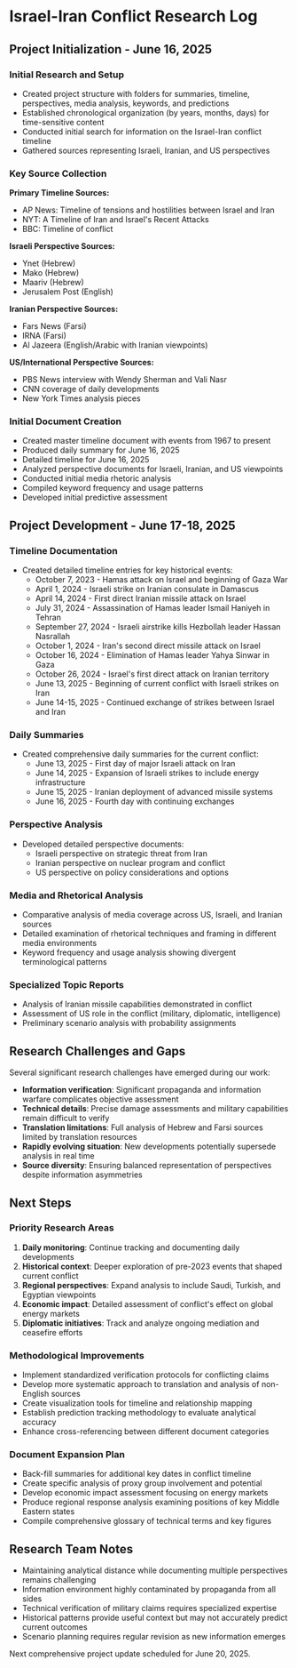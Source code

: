 # Israel-Iran Conflict Research Log

## Project Initialization - June 16, 2025

### Initial Research and Setup

- Created project structure with folders for summaries, timeline, perspectives, media analysis, keywords, and predictions
- Established chronological organization (by years, months, days) for time-sensitive content
- Conducted initial search for information on the Israel-Iran conflict timeline
- Gathered sources representing Israeli, Iranian, and US perspectives

### Key Source Collection

**Primary Timeline Sources:**
- AP News: Timeline of tensions and hostilities between Israel and Iran
- NYT: A Timeline of Iran and Israel's Recent Attacks
- BBC: Timeline of conflict

**Israeli Perspective Sources:**
- Ynet (Hebrew)
- Mako (Hebrew)
- Maariv (Hebrew)
- Jerusalem Post (English)

**Iranian Perspective Sources:**
- Fars News (Farsi)
- IRNA (Farsi)
- Al Jazeera (English/Arabic with Iranian viewpoints)

**US/International Perspective Sources:**
- PBS News interview with Wendy Sherman and Vali Nasr
- CNN coverage of daily developments
- New York Times analysis pieces

### Initial Document Creation

- Created master timeline document with events from 1967 to present
- Produced daily summary for June 16, 2025
- Detailed timeline for June 16, 2025
- Analyzed perspective documents for Israeli, Iranian, and US viewpoints
- Conducted initial media rhetoric analysis
- Compiled keyword frequency and usage patterns
- Developed initial predictive assessment

## Project Development - June 17-18, 2025

### Timeline Documentation

- Created detailed timeline entries for key historical events:
  - October 7, 2023 - Hamas attack on Israel and beginning of Gaza War
  - April 1, 2024 - Israeli strike on Iranian consulate in Damascus
  - April 14, 2024 - First direct Iranian missile attack on Israel
  - July 31, 2024 - Assassination of Hamas leader Ismail Haniyeh in Tehran
  - September 27, 2024 - Israeli airstrike kills Hezbollah leader Hassan Nasrallah
  - October 1, 2024 - Iran's second direct missile attack on Israel
  - October 16, 2024 - Elimination of Hamas leader Yahya Sinwar in Gaza
  - October 26, 2024 - Israel's first direct attack on Iranian territory
  - June 13, 2025 - Beginning of current conflict with Israeli strikes on Iran
  - June 14-15, 2025 - Continued exchange of strikes between Israel and Iran

### Daily Summaries

- Created comprehensive daily summaries for the current conflict:
  - June 13, 2025 - First day of major Israeli attack on Iran
  - June 14, 2025 - Expansion of Israeli strikes to include energy infrastructure
  - June 15, 2025 - Iranian deployment of advanced missile systems
  - June 16, 2025 - Fourth day with continuing exchanges

### Perspective Analysis

- Developed detailed perspective documents:
  - Israeli perspective on strategic threat from Iran
  - Iranian perspective on nuclear program and conflict
  - US perspective on policy considerations and options

### Media and Rhetorical Analysis

- Comparative analysis of media coverage across US, Israeli, and Iranian sources
- Detailed examination of rhetorical techniques and framing in different media environments
- Keyword frequency and usage analysis showing divergent terminological patterns

### Specialized Topic Reports

- Analysis of Iranian missile capabilities demonstrated in conflict
- Assessment of US role in the conflict (military, diplomatic, intelligence)
- Preliminary scenario analysis with probability assignments

## Research Challenges and Gaps

Several significant research challenges have emerged during our work:

- **Information verification**: Significant propaganda and information warfare complicates objective assessment
- **Technical details**: Precise damage assessments and military capabilities remain difficult to verify
- **Translation limitations**: Full analysis of Hebrew and Farsi sources limited by translation resources
- **Rapidly evolving situation**: New developments potentially supersede analysis in real time
- **Source diversity**: Ensuring balanced representation of perspectives despite information asymmetries

## Next Steps

### Priority Research Areas

1. **Daily monitoring**: Continue tracking and documenting daily developments
2. **Historical context**: Deeper exploration of pre-2023 events that shaped current conflict
3. **Regional perspectives**: Expand analysis to include Saudi, Turkish, and Egyptian viewpoints
4. **Economic impact**: Detailed assessment of conflict's effect on global energy markets
5. **Diplomatic initiatives**: Track and analyze ongoing mediation and ceasefire efforts

### Methodological Improvements

- Implement standardized verification protocols for conflicting claims
- Develop more systematic approach to translation and analysis of non-English sources
- Create visualization tools for timeline and relationship mapping
- Establish prediction tracking methodology to evaluate analytical accuracy
- Enhance cross-referencing between different document categories

### Document Expansion Plan

- Back-fill summaries for additional key dates in conflict timeline
- Create specific analysis of proxy group involvement and potential
- Develop economic impact assessment focusing on energy markets
- Produce regional response analysis examining positions of key Middle Eastern states
- Compile comprehensive glossary of technical terms and key figures

## Research Team Notes

- Maintaining analytical distance while documenting multiple perspectives remains challenging
- Information environment highly contaminated by propaganda from all sides
- Technical verification of military claims requires specialized expertise
- Historical patterns provide useful context but may not accurately predict current outcomes
- Scenario planning requires regular revision as new information emerges

Next comprehensive project update scheduled for June 20, 2025.